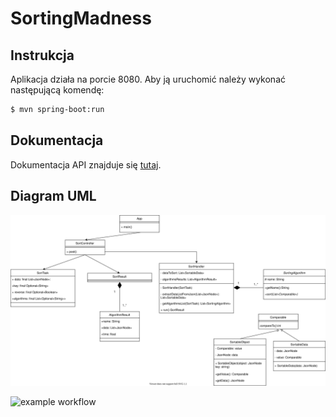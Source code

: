 # SortingMadness
## Instrukcja
Aplikacja działa na porcie 8080. Aby ją uruchomić należy wykonać następującą komendę:
```bash
$ mvn spring-boot:run 
```

## Dokumentacja
Dokumentacja API znajduje się [tutaj](./docs/api.md).

## Diagram UML
![Tutaj powinien pokazać się diagram UML](./docs/IO_UML.drawio.svg)

![example workflow](https://github.com/nmaszin/projekt_io/blob/Paweł%2313-1/.github/workflows/ci.yml/badge.svg )
